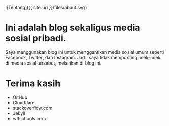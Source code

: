![Tentang]({{ site.url }}/files/about.svg)

# Ini adalah blog sekaligus media sosial pribadi.

Saya menggunakan blog ini untuk menggantikan media sosial umum seperti Facebook, Twitter, dan Instagram. Jadi, saya tidak memposting unek-unek di media sosial tersebut, melainkan di blog ini.

# Terima kasih 

* GitHub
* Cloudflare
* stackoverflow.com
* Jekyll
* w3schools.com
